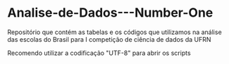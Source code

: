 # Analise-de-Dados---Number-One

Repositório que contém as tabelas e os códigos que utilizamos na análise das escolas do Brasil 
para I competição de ciência de dados da UFRN

Recomendo utilizar a codificação "UTF-8" para abrir os scripts
